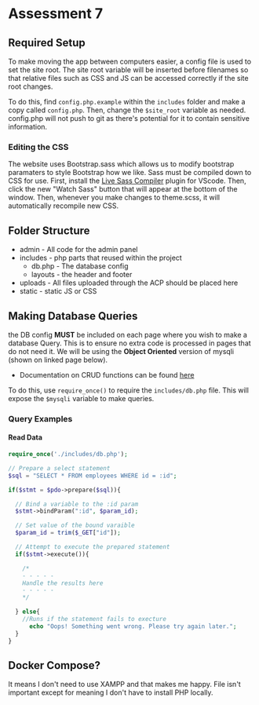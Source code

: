 # Assessment 7

## Required Setup

To make moving the app between computers easier, a config file is used to set the site root. The site root variable will be inserted before filenames so that relative files such as CSS and JS can be accessed correctly if the site root changes.

To do this, find `config.php.example` within the `includes` folder and make a copy called `config.php`. Then, change the `$site_root` variable as needed. config.php will not push to git as there's potential for it to contain sensitive information.

### Editing the CSS

The website uses Bootstrap.sass which allows us to modify bootstrap paramaters to style Bootstrap how we like. Sass must be compiled down to CSS for use.
First, install the [Live Sass Compiler](https://marketplace.visualstudio.com/items?itemName=ritwickdey.live-sass) plugin for VScode. Then, click the new "Watch Sass" button that will appear at the bottom of the window. Then, whenever you make changes to theme.scss, it will automatically recompile new CSS.

## Folder Structure

- admin - All code for the admin panel
- includes - php parts that reused within the project
  - db.php - The database config
  - layouts - the header and footer
- uploads - All files uploaded through the ACP should be placed here
- static - static JS or CSS

## Making Database Queries

the DB config **MUST** be included on each page where you wish to make a database Query. This is to ensure no extra code is processed in pages that do not need it. We will be using the **Object Oriented** version of mysqli (shown on linked page below).

- Documentation on CRUD functions can be found [here](https://www.tutorialrepublic.com/php-tutorial/php-mysql-crud-application.php)

To do this, use `require_once()` to require the `includes/db.php` file. This will expose the `$mysqli` variable to make queries.

### Query Examples

#### Read Data

```php
require_once('./includes/db.php');

// Prepare a select statement
$sql = "SELECT * FROM employees WHERE id = :id";

if($stmt = $pdo->prepare($sql)){

  // Bind a variable to the :id param
  $stmt->bindParam(":id", $param_id);

  // Set value of the bound varaible
  $param_id = trim($_GET["id"]);

  // Attempt to execute the prepared statement
  if($stmt->execute()){

    /*
    - - - - -
    Handle the results here
    - - - - -
    */

  } else{
    //Runs if the statement fails to execture
      echo "Oops! Something went wrong. Please try again later.";
  }
}
```

## Docker Compose?

It means I don't need to use XAMPP and that makes me happy. File isn't important except for meaning I don't have to install PHP locally.
